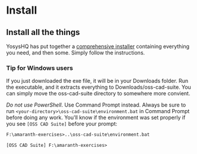 # Install

## Install all the things

YosysHQ has put together a [comprehensive installer](https://github.com/YosysHQ/oss-cad-suite-build#installation) containing everything you need, and then some. Simply follow the instructions.

### Tip for Windows users

If you just downloaded the exe file, it will be in your Downloads folder. Run the executable, and it extracts everything to Downloads/oss-cad-suite. You can simply move the oss-cad-suite directory to somewhere more convient.

*Do not use PowerShell*. Use Command Prompt instead. Always be sure to run `<your-directory>\oss-cad-suite\environment.bat` in Command Prompt before doing any work. You'll know if the environment was set properly if you see `[OSS CAD Suite]` before your prompt:

```txt
F:\amaranth-exercises>..\oss-cad-suite\environment.bat

[OSS CAD Suite] F:\amaranth-exercises>
```
